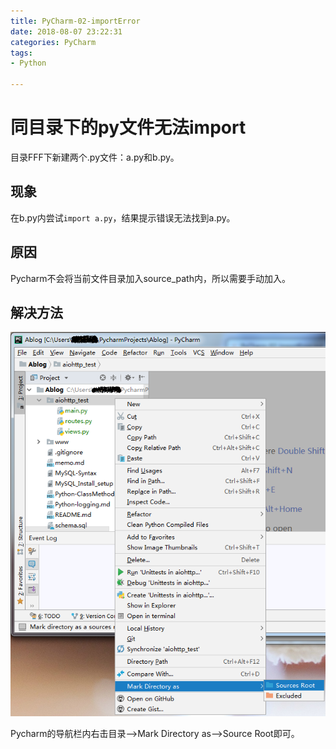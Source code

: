 ```yaml
---
title: PyCharm-02-importError
date: 2018-08-07 23:22:31
categories: PyCharm
tags:
- Python

---
```


# 同目录下的py文件无法import

目录FFF下新建两个.py文件：a.py和b.py。

## 现象

在b.py内尝试`import a.py`，结果提示错误无法找到a.py。

## 原因

Pycharm不会将当前文件目录加入source_path内，所以需要手动加入。

## 解决方法

![](PyCharm-02-importError\import.png)

Pycharm的导航栏内右击目录-->Mark Directory as-->Source Root即可。